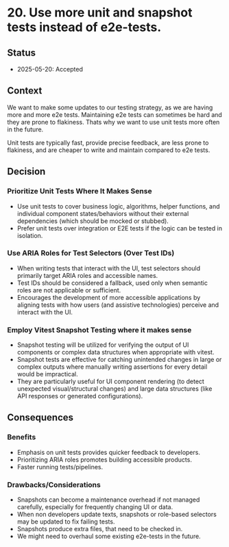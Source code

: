 # 20. Use more unit and snapshot tests instead of e2e-tests.

## Status

- 2025-05-20: Accepted

## Context

We want to make some updates to our testing strategy, as we are having more and more e2e tests. Maintaining e2e tests can sometimes be hard and they are prone to flakiness. Thats why we want to use unit tests more often in the future.

Unit tests are typically fast, provide precise feedback, are less prone to flakiness, and are cheaper to write and maintain compared to e2e tests.

## Decision

### Prioritize Unit Tests Where It Makes Sense

- Use unit tests to cover business logic, algorithms, helper functions, and individual component states/behaviors without their external dependencies (which should be mocked or stubbed).
- Prefer unit tests over integration or E2E tests if the logic can be tested in isolation.

### Use ARIA Roles for Test Selectors (Over Test IDs)

- When writing tests that interact with the UI, test selectors should primarily target ARIA roles and accessible names.
- Test IDs should be considered a fallback, used only when semantic roles are not applicable or sufficient.
- Encourages the development of more accessible applications by aligning tests with how users (and assistive technologies) perceive and interact with the UI.

### Employ Vitest Snapshot Testing where it makes sense

- Snapshot testing will be utilized for verifying the output of UI components or complex data structures when appropriate with vitest.
- Snapshot tests are effective for catching unintended changes in large or complex outputs where manually writing assertions for every detail would be impractical.
- They are particularly useful for UI component rendering (to detect unexpected visual/structural changes) and large data structures (like API responses or generated configurations).

## Consequences

### Benefits

- Emphasis on unit tests provides quicker feedback to developers.
- Prioritizing ARIA roles promotes building accessible products.
- Faster running tests/pipelines.

### Drawbacks/Considerations

- Snapshots can become a maintenance overhead if not managed carefully, especially for frequently changing UI or data.
- When non developers update texts, snapshots or role-based selectors may be updated to fix failing tests.
- Snapshots produce extra files, that need to be checked in.
- We might need to overhaul some existing e2e-tests in the future.
